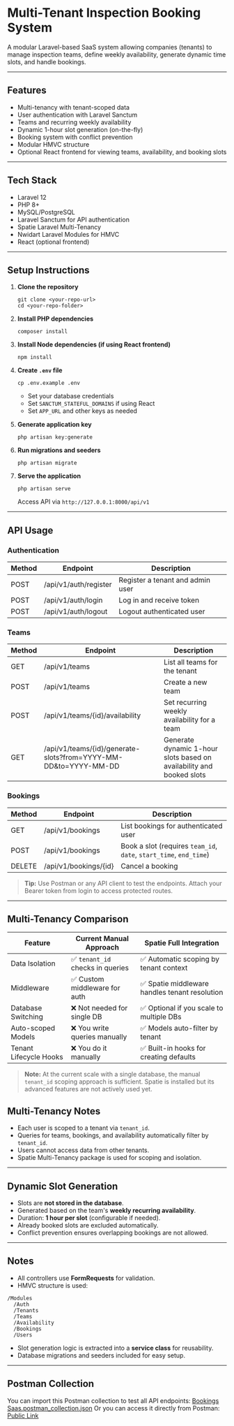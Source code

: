 # Multi-Tenant Inspection Booking System

A modular Laravel-based SaaS system allowing companies (tenants) to manage inspection teams, define weekly availability, generate dynamic time slots, and handle bookings.

---

## Features

* Multi-tenancy with tenant-scoped data
* User authentication with Laravel Sanctum
* Teams and recurring weekly availability
* Dynamic 1-hour slot generation (on-the-fly)
* Booking system with conflict prevention
* Modular HMVC structure
* Optional React frontend for viewing teams, availability, and booking slots

---

## Tech Stack

* Laravel 12
* PHP 8+
* MySQL/PostgreSQL
* Laravel Sanctum for API authentication
* Spatie Laravel Multi-Tenancy
* Nwidart Laravel Modules for HMVC
* React (optional frontend)

---

## Setup Instructions

1. **Clone the repository**

   ```
   git clone <your-repo-url>
   cd <your-repo-folder>
   ```

2. **Install PHP dependencies**

   ```
   composer install
   ```

3. **Install Node dependencies (if using React frontend)**

   ```
   npm install
   ```

4. **Create `.env` file**

   ```
   cp .env.example .env
   ```

   * Set your database credentials
   * Set `SANCTUM_STATEFUL_DOMAINS` if using React
   * Set `APP_URL` and other keys as needed

5. **Generate application key**

   ```
   php artisan key:generate
   ```

6. **Run migrations and seeders**

   ```
   php artisan migrate
   ```

7. **Serve the application**

   ```
   php artisan serve
   ```

   Access API via `http://127.0.0.1:8000/api/v1`

---

## API Usage

### **Authentication**

| Method | Endpoint              | Description                      |
| ------ | --------------------- | -------------------------------- |
| POST   | /api/v1/auth/register | Register a tenant and admin user |
| POST   | /api/v1/auth/login    | Log in and receive token         |
| POST   | /api/v1/auth/logout   | Logout authenticated user        |

### **Teams**

| Method | Endpoint                                                         | Description                                                          |
| ------ | ---------------------------------------------------------------- | -------------------------------------------------------------------- |
| GET    | /api/v1/teams                                                    | List all teams for the tenant                                        |
| POST   | /api/v1/teams                                                    | Create a new team                                                    |
| POST   | /api/v1/teams/{id}/availability                                  | Set recurring weekly availability for a team                         |
| GET    | /api/v1/teams/{id}/generate-slots?from=YYYY-MM-DD\&to=YYYY-MM-DD | Generate dynamic 1-hour slots based on availability and booked slots |

### **Bookings**

| Method | Endpoint              | Description                                                        |
| ------ | --------------------- | ------------------------------------------------------------------ |
| GET    | /api/v1/bookings      | List bookings for authenticated user                               |
| POST   | /api/v1/bookings      | Book a slot (requires `team_id`, `date`, `start_time`, `end_time`) |
| DELETE | /api/v1/bookings/{id} | Cancel a booking                                                   |

> **Tip:** Use Postman or any API client to test the endpoints. Attach your Bearer token from login to access protected routes.

---
## Multi-Tenancy Comparison

| Feature                | Current Manual Approach         | Spatie Full Integration                       |
| ---------------------- | ------------------------------- | --------------------------------------------- |
| Data Isolation         | ✅ `tenant_id` checks in queries | ✅ Automatic scoping by tenant context       |
| Middleware             | ✅ Custom middleware for auth    | ✅ Spatie middleware handles tenant resolution |
| Database Switching     | ❌ Not needed for single DB      | ✅ Optional if you scale to multiple DBs     |
| Auto-scoped Models     | ❌ You write queries manually    | ✅ Models auto-filter by tenant              |
| Tenant Lifecycle Hooks | ❌ You do it manually            | ✅ Built-in hooks for creating defaults      |

> **Note:** At the current scale with a single database, the manual `tenant_id` scoping approach is sufficient. Spatie is installed but its advanced features are not actively used yet.


## Multi-Tenancy Notes

* Each user is scoped to a tenant via `tenant_id`.
* Queries for teams, bookings, and availability automatically filter by `tenant_id`.
* Users cannot access data from other tenants.
* Spatie Multi-Tenancy package is used for scoping and isolation.

---

## Dynamic Slot Generation

* Slots are **not stored in the database**.
* Generated based on the team's **weekly recurring availability**.
* Duration: **1 hour per slot** (configurable if needed).
* Already booked slots are excluded automatically.
* Conflict prevention ensures overlapping bookings are not allowed.

---


## Notes

* All controllers use **FormRequests** for validation.
* HMVC structure is used:

```
/Modules
  /Auth
  /Tenants
  /Teams
  /Availability
  /Bookings
  /Users
```

* Slot generation logic is extracted into a **service class** for reusability.
* Database migrations and seeders included for easy setup.

---

## Postman Collection

You can import this Postman collection to test all API endpoints:
[Bookings Saas.postman_collection.json](https://github.com/user-attachments/files/21779384/Bookings.Saas.postman_collection.json)
Or you can access it directly from Postman: [Public Link](https://postman.co/workspace/Personal-Workspace~ad6f339b-721b-4d7a-a9a9-360026c674c9/collection/30942164-f135220c-b77a-4fa7-a8e7-70d968fa038b?action=share&creator=30942164)


